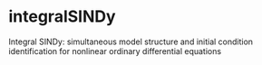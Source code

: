 # integralSINDy
Integral SINDy: simultaneous model structure and initial condition identification for nonlinear ordinary differential equations
